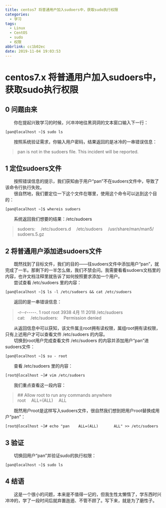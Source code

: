 ```yaml
---
title: centos7 将普通用户加入sudoers中，获取sudo执行权限
categories:
  - 学习
tags:
  - Linux
  - CentOS
  - sudo
  - 权限
abbrlink: cc1b02ec
date: 2019-11-04 19:03:53
---
```


# centos7.x 将普通用户加入sudoers中，获取sudo执行权限

## 0 问题由来
&emsp;&emsp;你在提起兴致学习的时候，兴冲冲地往黑洞洞的文本窗口输入下一行：
```  
[pan@localhost ~]$ sudo ls  
```
&emsp;&emsp;按照系统验证需求，你输入用户密码，结果返回的是冰冷的一串错误信息：
> pan is not in the sudoers file. This incident will be reported.  
## 1 定位sudoers文件
&emsp;&emsp;按照错误信息的提示，我们获知由于用户“pan”不在sudoers文件中，导致了该命令行执行失败。  
&emsp;&emsp;很自然地，我们要定位一下这个文件在哪里，使用这个命令可以达到这个目的：
```
[pan@localhost ~]$ whereis sudoers
```
&emsp;&emsp;系统返回我们想要的结果：/etc/sudoers  
> sudoers:&emsp; /etc/sudoers.d&emsp; /etc/sudoers&emsp; /usr/share/man/man5/&emsp;sudoers.5.gz  
## 2 将普通用户添加进sudoers文件
&emsp;&emsp;既然找到了目标文件，我们的目的——往sudoers文件中添加用户“pan”，就完成了一半。那剩下的一半怎么做，我们不禁会问。我需要看看sudoers文档里的内容，也许文档注释里就告诉了如何按照要求添加一个用户。  
&emsp;&emsp;尝试查看 /etc/sudoers 里的内容：  
```
[pan@localhost ~]$ ls -l /etc/sudoers && cat /etc/sudoers  
```  
&emsp;&emsp;返回的是一串错误信息：
> -r--r-----. 1 root root 3938 4月  11 2018 /etc/sudoers  
cat:&emsp; /etc/sudoers:&emsp; Permission denied  

&emsp;&emsp;从返回信息中可以获知，该文件属主root拥有读权限，属组root拥有读权限，只有上述用户才可以查看文件 /etc/sudoers 的内容。  
&emsp;&emsp;切换到root用户完成查看文件 /etc/sudoers 的内容并添加用户“pan”进sudoers文件：    
```
[pan@localhost ~]$ su - root  
```  
&emsp;&emsp;查看 /etc/sudoers 里的内容：
```
[root@localhost ~]# vim /etc/sudoers  
```  
&emsp;&emsp;我们重点查看这一段内容：  
> \#\# Allow root to run any commands anywhere  
root&emsp;    ALL=(ALL)&emsp;       ALL    

&emsp;&emsp;既然用户root是这样写入sudoers文件，很自然我们想到把用户root替换成用户“pan”：  
```
[root@localhost ~]# echo "pan    ALL=(ALL)       ALL" >> /etc/sudoers  
```  
## 3 验证  
&emsp;&emsp;切换回用户“pan”并验证sudo的执行权限：  
```
[pan@localhost ~]$ sudo ls  
```  

## 4 结语  
&emsp;&emsp;这是一个很小的问题，本来是不值得一记的，但我生性太懒惰了，学东西时兴冲冲的，学了一段时间后就弃置迤逦、不管不顾了。写下来，就是为了磨性子。